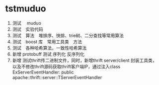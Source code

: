 # tstmuduo

1.    测试　 muduo 
2.    测试　实验代码
3.    测试　算法　堆排序、快排、trie树、二分查找等常用算法
4.    测试　boost 库　常用工具类　方法
5.    测试　各种哈希算法，一致性哈希算法
6.    新增    protobuff 测试 序列化 反序列化
7.    新增    测试thrift传二进制文件，同时，新增thrift server/client 封装工具类，
                   以及不修改thrift源码获取thrift客户端IP，通过注入class ExServerEventHandler: public apache::thrift::server::TServerEventHandler





